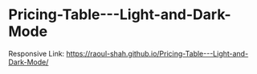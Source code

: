 # Pricing-Table---Light-and-Dark-Mode
Responsive 
Link: https://raoul-shah.github.io/Pricing-Table---Light-and-Dark-Mode/
